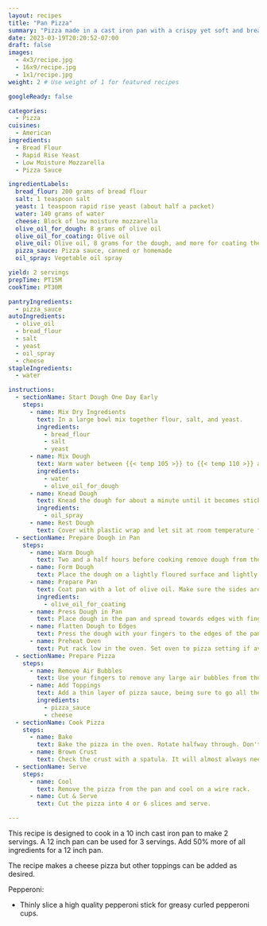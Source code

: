 ```yaml
---
layout: recipes
title: "Pan Pizza"
summary: "Pizza made in a cast iron pan with a crispy yet soft and bready crust"
date: 2023-03-19T20:20:52-07:00
draft: false
images:
  - 4x3/recipe.jpg
  - 16x9/recipe.jpg
  - 1x1/recipe.jpg
weight: 2 # Use weight of 1 for featured recipes

googleReady: false

categories:
  - Pizza
cuisines:
  - American
ingredients:
  - Bread Flour
  - Rapid Rise Yeast
  - Low Moisture Mozzarella
  - Pizza Sauce

ingredientLabels:
  bread_flour: 200 grams of bread flour
  salt: 1 teaspoon salt
  yeast: 1 teaspoon rapid rise yeast (about half a packet)
  water: 140 grams of water
  cheese: Block of low moisture mozzarella
  olive_oil_for_dough: 8 grams of olive oil
  olive_oil_for_coating: Olive oil
  olive_oil: Olive oil, 8 grams for the dough, and more for coating the pan
  pizza_sauce: Pizza sauce, canned or homemade
  oil_spray: Vegetable oil spray

yield: 2 servings
prepTime: PT15M
cookTime: PT30M

pantryIngredients:
  - pizza_sauce
autoIngredients:
  - olive_oil
  - bread_flour
  - salt
  - yeast
  - oil_spray
  - cheese
stapleIngredients:
  - water

instructions:
  - sectionName: Start Dough One Day Early
    steps:
      - name: Mix Dry Ingredients
        text: In a large bowl mix together flour, salt, and yeast.
        ingredients:
          - bread_flour
          - salt
          - yeast
      - name: Mix Dough
        text: Warm water between {{< temp 105 >}} to {{< temp 110 >}} and mix into dough along with olive oil.
        ingredients:
          - water
          - olive_oil_for_dough
      - name: Knead Dough
        text: Knead the dough for about a minute until it becomes sticky then form into a ball. Place into an oiled bowl.
        ingredients:
          - oil_spray
      - name: Rest Dough
        text: Cover with plastic wrap and let sit at room temperature for 30 minutes. Put in refrigerator for 12 to 24 hours.
  - sectionName: Prepare Dough in Pan
    steps:
      - name: Warm Dough
        text: Two and a half hours before cooking remove dough from the refrigerator and let sit for 30 minutes.
      - name: Form Dough
        text: Place the dough on a lightly floured surface and lightly flour the dough surface. Form dough into a tight ball.
      - name: Prepare Pan
        text: Coat pan with a lot of olive oil. Make sure the sides are coated and there is a thin pool of oil on the bottom.
        ingredients:
          - olive_oil_for_coating
      - name: Press Dough in Pan
        text: Place dough in the pan and spread towards edges with fingers as far as possible. Cover with plastic wrap and let sit 10 minutes.
      - name: Flatten Dough to Edges
        text: Press the dough with your fingers to the edges of the pan. Cover with plastic wrap and rest 90 minutes.
      - name: Preheat Oven
        text: Put rack low in the oven. Set oven to pizza setting if available. Preheat oven to {{< temp 500 >}} while resting the dough for another 20 minutes.
  - sectionName: Prepare Pizza
    steps:
      - name: Remove Air Bubbles
        text: Use your fingers to remove any large air bubbles from the dough. Lift the edges of the dough to release air trapped underneath.
      - name: Add Toppings
        text: Add a thin layer of pizza sauce, being sure to go all the way to the edges. Add a thick layer of shredded cheese and press to edges. Add toppings but don't overload the pizza.
        ingredients:
          - pizza_sauce
          - cheese
  - sectionName: Cook Pizza
    steps:
      - name: Bake
        text: Bake the pizza in the oven. Rotate halfway through. Don't worry about crust browning at this point. Remove when the top is browned.
      - name: Brown Crust
        text: Check the crust with a spatula. It will almost always need more browning. Put on stovetop on high heat and cook until crust reaches desired browning.
  - sectionName: Serve
    steps:
      - name: Cool
        text: Remove the pizza from the pan and cool on a wire rack.
      - name: Cut & Serve
        text: Cut the pizza into 4 or 6 slices and serve.

---
```


This recipe is designed to cook in a 10 inch cast iron pan to make 2 servings. A 12 inch pan can be used for 3 servings.
Add 50% more of all ingredients for a 12 inch pan.

The recipe makes a cheese pizza but other toppings can be added as desired.

Pepperoni:
  - Thinly slice a high quality pepperoni stick for greasy curled pepperoni cups.

